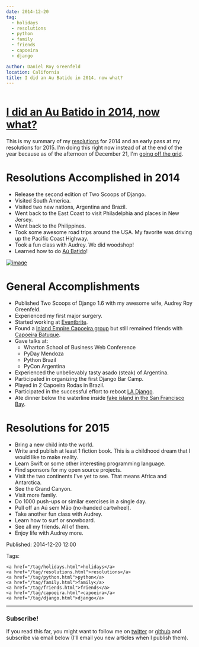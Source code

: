 ```yaml
---
date: 2014-12-20
tag:
  - holidays
  - resolutions
  - python
  - family
  - friends
  - capoeira
  - django

author: Daniel Roy Greenfeld
location: California
title: I did an Au Batido in 2014, now what?
---
```


<div class="twelve wide column">
  <h1 class="ui block header">
    <div class="content">
      <a href="/new-years-resolutions-2015.html"
        >I did an Au Batido in 2014, now what?</a
      >
    </div>
  </h1>
  <p>
    This is my summary of my
    <a href="https://www.pydanny.com/tag/resolutions.html" target="_blank"
      >resolutions</a
    >
    for 2014 and an early pass at my resolutions for 2015. I'm doing this right
    now instead of at the end of the year because as of the afternoon of
    December 21, I'm
    <a
      href="http://danielroygreenfeld.com/2014/12/21/going-off-the-grid/"
      target="_blank"
      >going off the grid</a
    >.
  </p>
  <h1 id="resolutions-accomplished-in-2014">
    Resolutions Accomplished in 2014
  </h1>
  <ul>
    <li>Release the second edition of Two Scoops of Django.</li>
    <li>Visited South America.</li>
    <li>Visited two new nations, Argentina and Brazil.</li>
    <li>
      Went back to the East Coast to visit Philadelphia and places in New
      Jersey.
    </li>
    <li>Went back to the Philippines.</li>
    <li>
      Took some awesome road trips around the USA. My favorite was driving up
      the Pacific Coast Highway.
    </li>
    <li>Took a fun class with Audrey. We did woodshop!</li>
    <li>
      Learned how to do
      <a href="http://en.wikipedia.org/wiki/L-kick" target="_blank">Aú Batido</a
      >!
    </li>
  </ul>
  <p>
    <a href="https://pydanny.com/static/aubatido.jpg" target="_blank"
      ><img alt="image" src="https://pydanny.com/static/aubatido.jpg"
    /></a>
  </p>
  <h1 id="general-accomplishments">General Accomplishments</h1>
  <ul>
    <li>
      Published Two Scoops of Django 1.6 with my awesome wife, Audrey Roy
      Greenfeld.
    </li>
    <li>Experienced my first major surgery.</li>
    <li>
      Started working at
      <a href="http://www.eventbrite.com" target="_blank">Eventbrite</a>.
    </li>
    <li>
      Found a
      <a href="http://www.meetup.com/Riverside-Capoeira-Meetup/" target="_blank"
        >Inland Empire Capoeira group</a
      >
      but still remained friends with
      <a href="https://www.facebook.com/valleycapoeirabatuque" target="_blank"
        >Capoeira Batuque</a
      >.
    </li>
    <li>
      Gave talks at:
      <ul>
        <li>Wharton School of Business Web Conference</li>
        <li>PyDay Mendoza</li>
        <li>Python Brazil</li>
        <li>PyCon Argentina</li>
      </ul>
    </li>
    <li>Experienced the unbelievably tasty asado (steak) of Argentina.</li>
    <li>Participated in organizing the first Django Bar Camp.</li>
    <li>Played in 2 Capoeira Rodas in Brazil.</li>
    <li>
      Participated in the successful effort to reboot
      <a href="www.meetup.com/ladjango" target="_blank">LA Django</a>.
    </li>
    <li>
      Ate dinner below the waterline inside
      <a href="www.forbesisland.com" target="_blank"
        >fake island in the San Francisco Bay</a
      >.
    </li>
  </ul>
  <h1 id="resolutions-for-2015">Resolutions for 2015</h1>
  <ul>
    <li>Bring a new child into the world.</li>
    <li>
      Write and publish at least 1 fiction book. This is a childhood dream that
      I would like to make reality.
    </li>
    <li>Learn Swift or some other interesting programming language.</li>
    <li>Find sponsors for my open source projects.</li>
    <li>
      Visit the two continents I've yet to see. That means Africa and
      Antarctica.
    </li>
    <li>See the Grand Canyon.</li>
    <li>Visit more family.</li>
    <li>Do 1000 push-ups or similar exercises in a single day.</li>
    <li>Pull off an Aú sem Mão (no-handed cartwheel).</li>
    <li>Take another fun class with Audrey.</li>
    <li>Learn how to surf or snowboard.</li>
    <li>See all my friends. All of them.</li>
    <li>Enjoy life with Audrey more.</li>
  </ul>
  <p>Published: 2014-12-20 12:00</p>
  <p>
    Tags:

    <a href="/tag/holidays.html">holidays</a>
    <a href="/tag/resolutions.html">resolutions</a>
    <a href="/tag/python.html">python</a>
    <a href="/tag/family.html">family</a>
    <a href="/tag/friends.html">friends</a>
    <a href="/tag/capoeira.html">capoeira</a>
    <a href="/tag/django.html">django</a>
  </p>
  <hr />
  <h3 class="ui header">Subscribe!</h3>
  <p>
    If you read this far, you might want to follow me on
    <a href="https://twitter.com/pydanny">twitter</a> or
    <a href="https://github.com/pydanny">github</a> and subscribe via email
    below (I'll email you new articles when I publish them).
  </p>
   
</div>
